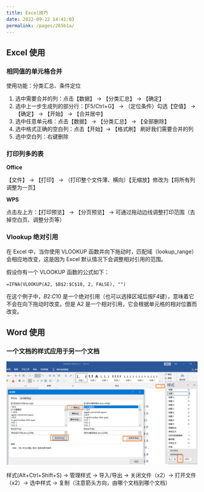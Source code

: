 ```yaml
---
title: Excel技巧
date: 2022-09-22 14:41:03
permalink: /pages/265b1a/
---
```


## Excel 使用

### 相同值的单元格合并

使用功能：分类汇总、条件定位

1. 选中需要合并的列：点击【数据】 -> 【分类汇总】 -> 【确定】
2. 选中上一步生成列的部分行：【F5/Ctrl+G】 -> （定位条件）勾选【空值】 -> 【确定】 -> 【开始】 -> 【合并居中】
3. 选中任意单元格：点击【数据】 -> 【分类汇总】 -> 【全部删除】
4. 选中格式正确的空白列：点击【开始】-> 【格式刷】 刷好我们需要合并的列
5. 选中空白列：右键删除

### 打印列多的表

**Office**

【文件】 -> 【打印】 -> （打印整个文件薄、横向）【无缩放】修改为【将所有列调整为一页】

**WPS**

点击左上方：【打印预览】 -> 【分页预览】 -> 可通过拖动边线调整打印范围（去掉空白页、调整分页等）

### Vlookup 绝对引用

在 Excel 中，当你使用 VLOOKUP 函数并向下拖动时，匹配域（lookup_range）会相应地改变，这是因为 Excel 默认情况下会调整相对引用的范围。

假设你有一个 VLOOKUP 函数的公式如下：

```text
=IFNA(VLOOKUP(A2, $B$2:$C$10, 2, FALSE), "")
```

在这个例子中，$B$2:$C$10 是一个绝对引用（也可以选择区域后按F4键），意味着它不会在向下拖动时改变。但是 A2 是一个相对引用，它会根据单元格的相对位置而改变。


## Word 使用

### 一个文档的样式应用于另一个文档

![pic](../../.vuepress/public/img/word001.png)

样式(Alt+Ctrl+Shift+S) -> 管理样式 -> 导入/导出 -> 关闭文件（x2）-> 打开文件（x2）-> 选中样式 -> 复制（注意箭头方向，由哪个文档到哪个文档）